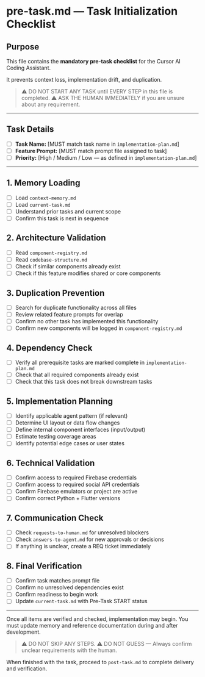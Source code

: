 # pre-task.md — Task Initialization Checklist

## Purpose
This file contains the **mandatory pre-task checklist** for the Cursor AI Coding Assistant.

It prevents context loss, implementation drift, and duplication.

> ⚠️ DO NOT START ANY TASK until EVERY STEP in this file is completed.
> ⚠️ ASK THE HUMAN IMMEDIATELY if you are unsure about any requirement.

---

## Task Details
- [ ] **Task Name:** [MUST match task name in `implementation-plan.md`]
- [ ] **Feature Prompt:** [MUST match prompt file assigned to task]
- [ ] **Priority:** [High / Medium / Low — as defined in `implementation-plan.md`]

---

## 1. Memory Loading
- [ ] Load `context-memory.md`
- [ ] Load `current-task.md`
- [ ] Understand prior tasks and current scope
- [ ] Confirm this task is next in sequence

## 2. Architecture Validation
- [ ] Read `component-registry.md`
- [ ] Read `codebase-structure.md`
- [ ] Check if similar components already exist
- [ ] Check if this feature modifies shared or core components

## 3. Duplication Prevention
- [ ] Search for duplicate functionality across all files
- [ ] Review related feature prompts for overlap
- [ ] Confirm no other task has implemented this functionality
- [ ] Confirm new components will be logged in `component-registry.md`

## 4. Dependency Check
- [ ] Verify all prerequisite tasks are marked complete in `implementation-plan.md`
- [ ] Check that all required components already exist
- [ ] Check that this task does not break downstream tasks

## 5. Implementation Planning
- [ ] Identify applicable agent pattern (if relevant)
- [ ] Determine UI layout or data flow changes
- [ ] Define internal component interfaces (input/output)
- [ ] Estimate testing coverage areas
- [ ] Identify potential edge cases or user states

## 6. Technical Validation
- [ ] Confirm access to required Firebase credentials
- [ ] Confirm access to required social API credentials
- [ ] Confirm Firebase emulators or project are active
- [ ] Confirm correct Python + Flutter versions

## 7. Communication Check
- [ ] Check `requests-to-human.md` for unresolved blockers
- [ ] Check `answers-to-agent.md` for new approvals or decisions
- [ ] If anything is unclear, create a REQ ticket immediately

## 8. Final Verification
- [ ] Confirm task matches prompt file
- [ ] Confirm no unresolved dependencies exist
- [ ] Confirm readiness to begin work
- [ ] Update `current-task.md` with Pre-Task START status

---

Once all items are verified and checked, implementation may begin. You must update memory and reference documentation during and after development.

> ⚠️ DO NOT SKIP ANY STEPS.
> ⚠️ DO NOT GUESS — Always confirm unclear requirements with the human.

When finished with the task, proceed to `post-task.md` to complete delivery and verification.

